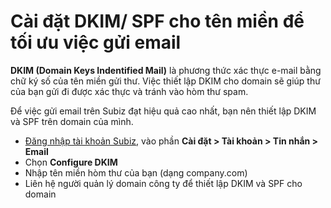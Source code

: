 # Cài đặt DKIM/ SPF cho tên miền để tối ưu việc gửi email



**DKIM \(Domain Keys Indentified Mail\)** là phương thức xác thực e-mail bằng chữ ký số của tên miền gửi thư. Việc thiết lập DKIM cho domain sẽ giúp thư của bạn gửi đi được xác thực và tránh vào hòm thư spam.

Để việc gửi email trên Subiz đạt hiệu quả cao nhất, bạn nên thiết lập DKIM và SPF trên domain của mình.

* ​[Đăng nhập tài khoản Subiz](http://app.subiz.com/), vào phần **Cài đặt &gt; Tài khoản &gt; Tin nhắn &gt; Email**
* Chọn **Configure DKIM**
* Nhập tên miền hòm thư của bạn \(dạng company.com\)
* Liên hệ người quản lý domain công ty để thiết lập DKIM và SPF cho domain

